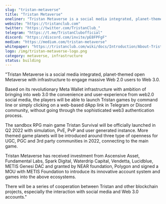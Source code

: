 ```yaml
---
slug: "tristan-metaverse"
title: "Tristan Metaverse"
oneliner: "Tristan Metaverse is a social media integrated, planet-themed open Metaverse with infrastructure to engage massive Web 2.0 users to Web 3.0."
website: "https://tristanclub.com"
twitter: "https://twitter.com/TristanClub_"
telegram: "https://t.me/TristanClubofficial"
discord: "https://discord.com/invite/pE8FPFgF"
medium: "https://medium.com/tristan-metaverse"
whitepaper: "https://tristanclub.com/wiki/docs/Introduction/About-Tristan"
logo: /img/tristan-metaverse-logo.png
category: metaverse, infrastructure
status: building
---
```


"Tristan Metaverse is a social media integrated, planet-themed open Metaverse with infrastructure to engage massive Web 2.0 users to Web 3.0.

Based on its revolutionary Meta Wallet infrastructure with ambition of bringing into web 3.0 the convenience and user-experience from web2.0 social media, the players will be able to launch Tristan games by command line or simply clicking on a web-based dApp link in Telegram or Discord community, without going through the sophisticated web3 authentication process. 

The sandbox RPG main game Tristan Survival will be officially launched in Q2 2022 with simulation, PvE, PvP and user generated instance. More themed game planets will be introduced around three type of openness for UGC, PGC and 3rd party communities in 2022, connecting to the main game.

Tristan Metaverse has received investment from Ascensive Asset, Fundamental Labs, Spark Digital, Waterdrip Capital, Vendetta,  Lucidblue, METIS Genesi DAC and granted by NEAR foundation, Polygon and signed a MOU with METIS Foundation to introduce its innovative account system and games into the above ecosystems. 

There will be a series of cooperation between Tristan and other blockchain projects, especially the interaction with social media and Web 3.0 accounts."
